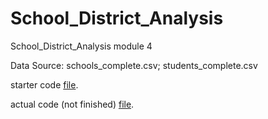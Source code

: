 # School_District_Analysis
School_District_Analysis module 4

Data Source: schools_complete.csv; students_complete.csv

starter code [file](PyCitySchools_Challenge_starter_code.ipynb).

actual code (not finished) [file](PyCitySchools_Challenge.ipynb).
